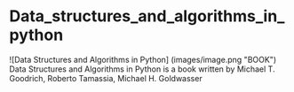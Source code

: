 # Data_structures_and_algorithms_in_python
![Data Structures and Algorithms in Python] (images/image.png "BOOK")
Data Structures and Algorithms in Python is a book written by Michael T. Goodrich, Roberto Tamassia, Michael H. Goldwasser



